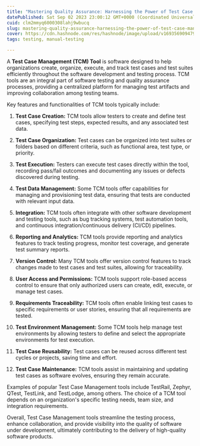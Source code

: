 ```yaml
---
title: "Mastering Quality Assurance: Harnessing the Power of Test Case Management Tools"
datePublished: Sat Sep 02 2023 23:00:12 GMT+0000 (Coordinated Universal Time)
cuid: clm2mmyq6000308lahj9wbucq
slug: mastering-quality-assurance-harnessing-the-power-of-test-case-management-tools
cover: https://cdn.hashnode.com/res/hashnode/image/upload/v1693569094797/692a6be0-b986-4b2c-b1cf-adefcabd486c.avif
tags: testing, manual-testing

---
```


A **Test Case Management (TCM) Tool** is software designed to help organizations create, organize, execute, and track test cases and test suites efficiently throughout the software development and testing process. TCM tools are an integral part of software testing and quality assurance processes, providing a centralized platform for managing test artifacts and improving collaboration among testing teams.

Key features and functionalities of TCM tools typically include:

1. **Test Case Creation:** TCM tools allow testers to create and define test cases, specifying test steps, expected results, and any associated test data.
    
2. **Test Case Organization:** Test cases can be organized into test suites or folders based on different criteria, such as functional area, test type, or priority.
    
3. **Test Execution:** Testers can execute test cases directly within the tool, recording pass/fail outcomes and documenting any issues or defects discovered during testing.
    
4. **Test Data Management:** Some TCM tools offer capabilities for managing and provisioning test data, ensuring that tests are conducted with relevant input data.
    
5. **Integration:** TCM tools often integrate with other software development and testing tools, such as bug tracking systems, test automation tools, and continuous integration/continuous delivery (CI/CD) pipelines.
    
6. **Reporting and Analytics:** TCM tools provide reporting and analytics features to track testing progress, monitor test coverage, and generate test summary reports.
    
7. **Version Control:** Many TCM tools offer version control features to track changes made to test cases and test suites, allowing for traceability.
    
8. **User Access and Permissions:** TCM tools support role-based access control to ensure that only authorized users can create, edit, execute, or manage test cases.
    
9. **Requirements Traceability:** TCM tools often enable linking test cases to specific requirements or user stories, ensuring that all requirements are tested.
    
10. **Test Environment Management:** Some TCM tools help manage test environments by allowing testers to define and select the appropriate environments for test execution.
    
11. **Test Case Reusability:** Test cases can be reused across different test cycles or projects, saving time and effort.
    
12. **Test Case Maintenance:** TCM tools assist in maintaining and updating test cases as software evolves, ensuring they remain accurate.
    

Examples of popular Test Case Management tools include TestRail, Zephyr, QTest, TestLink, and TestLodge, among others. The choice of a TCM tool depends on an organization's specific testing needs, team size, and integration requirements.

Overall, Test Case Management tools streamline the testing process, enhance collaboration, and provide visibility into the quality of software under development, ultimately contributing to the delivery of high-quality software products.